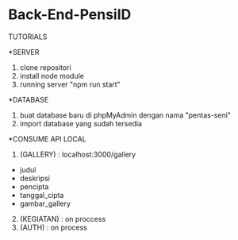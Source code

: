 # Back-End-PensiID

TUTORIALS

*SERVER
1. clone repositori
2. install node module
3. running server "npm run start"

*DATABASE
1. buat database baru di phpMyAdmin dengan nama "pentas-seni"
2. import database yang sudah tersedia

*CONSUME API LOCAL
1. (GALLERY)   : localhost:3000/gallery
 - judul
 - deskripsi
 - pencipta
 - tanggal_cipta
 - gambar_gallery  
2. (KEGIATAN)  : on proccess
3. (AUTH)      : on process

